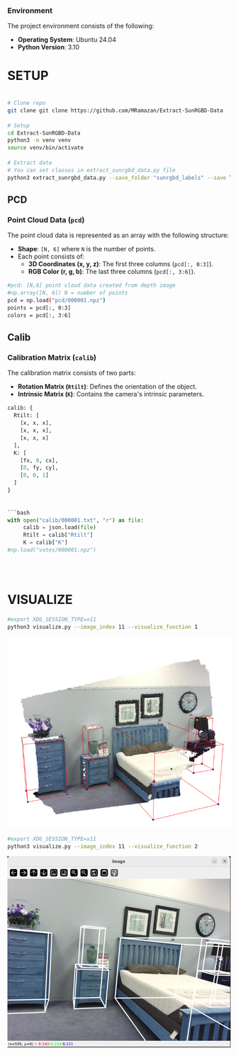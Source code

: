 ### Environment

The project environment consists of the following:
- **Operating System**: Ubuntu 24.04
- **Python Version**: 3.10



# SETUP

```bash

# Clone repo 
git clone git clone https://github.com/MRamazan/Extract-SunRGBD-Data

# Setup
cd Extract-SunRGBD-Data
python3 -m venv venv
source venv/bin/activate

# Extract data
# You can set classes in extract_sunrgbd_data.py file
python3 extract_sunrgbd_data.py --save_folder "sunrgbd_labels" --save True --save_imgs True --save_pcd True --save_votes False --sample_point_count 100000

```

## PCD 

### Point Cloud Data (`pcd`)

The point cloud data is represented as an array with the following structure:
- **Shape**: `[N, 6]` where `N` is the number of points.
- Each point consists of:
  - **3D Coordinates (x, y, z)**: The first three columns (`pcd[:, 0:3]`).
  - **RGB Color (r, g, b)**: The last three columns (`pcd[:, 3:6]`).

```bash 
#pcd: [N,6] point cloud data created from depth image 
#np.array([N, 6]) N = number of points 
pcd = np.load("pcd/000001.npz") 
points = pcd[:, 0:3] 
colors = pcd[:, 3:6]
```


## Calib 

### Calibration Matrix (`calib`)

The calibration matrix consists of two parts:
- **Rotation Matrix (`Rtilt`)**: Defines the orientation of the object.
- **Intrinsic Matrix (`K`)**: Contains the camera's intrinsic parameters.

```python
calib: {
  Rtilt: [
    [x, x, x],
    [x, x, x],
    [x, x, x]
  ],
  K: [
    [fx, 0, cx],
    [0, fy, cy],
    [0, 0, 1]
  ]
}


```bash 
with open("calib/000001.txt", "r") as file:
     calib = json.load(file)
     Rtilt = calib["Rtilt"]
     K = calib["K"]
#np.load("votes/000001.npz")
```
<br><br>

# VISUALIZE

```bash
#export XDG_SESSION_TYPE=x11
python3 visualize.py --image_index 11 --visualize_function 1
```
![](example_imgs/pcd.png)<br>


```bash
#export XDG_SESSION_TYPE=x11
python3 visualize.py --image_index 11 --visualize_function 2
```
![](example_imgs/3dbboxes_on_2d_image.png)

